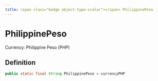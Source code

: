 ```yaml
---
title: <span class="badge object-type-scalar"></span> PhilippinePeso
---
```

# <span class="badge object-type-scalar"></span> PhilippinePeso

Currency: Philippine Peso (PHP)

## Definition

```java
public static final String PhilippinePeso = currencyPHP
```
